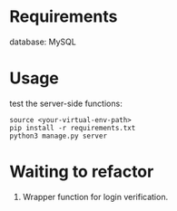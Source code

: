 # Requirements
database: MySQL

# Usage

test the server-side functions:
```
source <your-virtual-env-path>
pip install -r requirements.txt
python3 manage.py server
```

# Waiting to refactor
1. Wrapper function for login verification.
